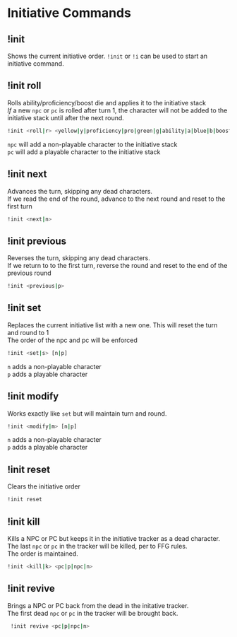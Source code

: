 # Initiative Commands

## !init
Shows the current initiative order.
``!init`` or ``!i`` can be used to start an initiative command.

## !init roll
Rolls ability/proficiency/boost die and applies it to the initiative stack  
*If* a new ``npc`` or ``pc`` is rolled after turn 1, the character will not be added to the initiative stack until after the next round.

```bash
!init <roll|r> <yellow|y|proficiency|pro|green|g|ability|a|blue|b|boost|boo> <npc|pc>
```

``npc`` will add a non-playable character to the initiative stack  
``pc`` will add a playable character to the initiative stack

## !init next
Advances the turn, skipping any dead characters.  
If we read the end of the round, advance to the next round and reset to the first turn  

```bash
!init <next|n>
```
## !init previous
Reverses the turn, skipping any dead characters.  
If we return to to the first turn, reverse the round and reset to the end of the previous round

```bash
!init <previous|p>
```

## !init set
Replaces the current initiative list with a new one. This will reset the turn and round to 1  
The order of the npc and pc will be enforced

```bash
!init <set|s> [n|p]
```
    
``n`` adds a non-playable character  
``p`` adds a playable character

## !init modify
Works exactly like ``set`` but will maintain turn and round.

```bash
!init <modify|m> [n|p]
```

``n`` adds a non-playable character  
``p`` adds a playable character

## !init reset
Clears the initiative order

```bash
!init reset
```

## !init kill
Kills a NPC or PC but keeps it in the initiative tracker as a dead character.  
The last ``npc`` or ``pc`` in the tracker will be killed, per to FFG rules.  
The order is maintained.

```bash
!init <kill|k> <pc|p|npc|n>
```

## !init revive
Brings a NPC or PC back from the dead in the initative tracker.  
The first dead ``npc`` or ``pc`` in the tracker will be brought back.

```bash
 !init revive <pc|p|npc|n>
```